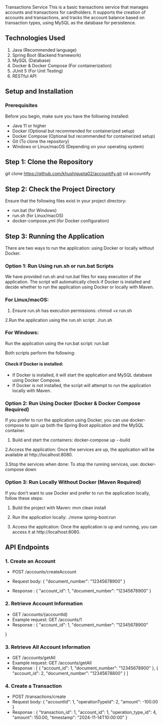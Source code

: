 Transactions Service
This is a basic transactions service that manages accounts and transactions for cardholders. It supports the creation of accounts and transactions, and tracks the account balance based on transaction types, using MySQL as the database for persistence.

## Technologies Used
1. Java (Recommended language)
2. Spring Boot (Backend framework)
3. MySQL (Database)
4. Docker & Docker Compose (For containerization)
5. JUnit 5 (For Unit Testing)
6. RESTful API


## Setup and Installation
### Prerequisites
Before you begin, make sure you have the following installed:

* Java 11 or higher
* Docker (Optional but recommended for containerized setup)
* Docker Compose (Optional but recommended for containerized setup)
* Git (To clone the repository)
* Windows or Linux/macOS (Depending on your operating system)

## Step 1: Clone the Repository
git clone https://github.com/khushigupta02/accountify.git
cd accountify

## Step 2: Check the Project Directory
Ensure that the following files exist in your project directory:

- run.bat (for Windows)
- run.sh (for Linux/macOS)
- docker-compose.yml (for Docker configuration)

## Step 3: Running the Application
There are two ways to run the application: using Docker or locally without Docker.

### Option 1: Run Using run.sh or run.bat Scripts
We have provided run.sh and run.bat files for easy execution of the application. The script will automatically check if Docker is installed and decide whether to run the application using Docker or locally with Maven.

### For Linux/macOS:
1. Ensure run.sh has execution permissions:
chmod +x run.sh

2.Run the application using the run.sh script:
./run.sh

### For Windows:
Run the application using the run.bat script:
run.bat

Both scripts perform the following:

#### Check if Docker is installed:
- If Docker is installed, it will start the application and MySQL database using Docker Compose.
- If Docker is not installed, the script will attempt to run the application locally with Maven.

### Option 2: Run Using Docker (Docker & Docker Compose Required)
If you prefer to run the application using Docker, you can use docker-compose to spin up both the Spring Boot application and the MySQL container.

1. Build and start the containers:
docker-compose up --build

2.Access the application: Once the services are up, the application will be available at http://localhost:8080.

3.Stop the services when done: To stop the running services, use:
docker-compose down

### Option 3: Run Locally Without Docker (Maven Required)
If you don't want to use Docker and prefer to run the application locally, follow these steps:
1. Build the project with Maven:
mvn clean install

2. Run the application locally:
./mvnw spring-boot:run

3. Access the application: Once the application is up and running, you can access it at http://localhost:8080.

## API Endpoints

### 1. Create an Account
- POST /accounts/createAccount
- Request body:
{
  "document_number": "12345678900"
}

- Response :
{
  "account_id": 1,
  "document_number": "12345678900"
}

### 2. Retrieve Account Information
- GET /accounts/{accountId}
- Example request: GET /accounts/1
- Response :
{
  "account_id": 1,
  "document_number": "12345678900"

}

### 3. Retrieve All Account Information
- GET /accounts/getAll
- Example request: GET /accounts/getAll
- Response :
[
  {
    "account_id": 1,
    "document_number": "12345678900"
  },
  {
    "account_id": 2,
    "document_number": "12345678800"
  }
]

### 4. Create a Transaction
- POST /transactions/create
- Request body:
{
  "accountId": 1,
  "operationTypeId": 2,
  "amount": -100.00
}
- Response :
  {
  "transaction_id": 1,
  "account_id": 1,
  "operation_type_id": 4,
  "amount": 150.00,
  "timestamp": "2024-11-14T10:00:00"
}
